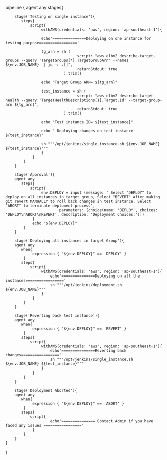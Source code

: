 pipeline {
    agent any
    stages{

        stage('Testing on single instance'){
           steps{
               script{
                    withAWS(credentials: 'aws', region: 'ap-southeast-1'){  

                    echo'===============Deploying on one instance for testing purpose=================' 

                    tg_arn = sh (
                                    script: "aws elbv2 describe-target-groups --query 'TargetGroups[*].TargetGroupArn' --names ${env.JOB_NAME}  | jq -r .[]",
                                    returnStdout: true
                              ).trim()  

                    echo "Target Group ARN= ${tg_arn}" 

                    test_instance = sh (
                                    script: "aws elbv2 describe-target-health --query 'TargetHealthDescriptions[1].Target.Id' --target-group-arn ${tg_arn}",
                                    returnStdout: true
                              ).trim()  

                    echo "Test instance ID= ${test_instance}"

                    echo " Deploying changes on test instance ${test_instance}"

                    sh """/opt/jenkins/single_instance.sh ${env.JOB_NAME} ${test_instance}"""
                    }
                }
            }
        }

        stage('Approval'){
        agent any    
           steps{
               script{
                    env.DEPLOY = input (message: ' Select "DEPLOY" to deploy on all instances in target group, Select "REVERT" after making git revert MANUALLY to roll back changes in test instance, Select "ABORT" to terminate deploment process',
                            parameters: [choice(name: 'DEPLOY', choices: 'DEPLOY\nABORT\nREVERT', description: 'Deployment Choices:')])
                }
                echo "${env.DEPLOY}"
            }
        }

        stage('Deploying all instances in target Group'){
        agent any  
           when{
                expression { "${env.DEPLOY}" == 'DEPLOY' }
            }     
           steps{
               script{
                    withAWS(credentials: 'aws', region: 'ap-southeast-1'){
                        echo'===============Deploying on all the instances=================' 
                        sh """/opt/jenkins/deployment.sh ${env.JOB_NAME}"""
                    }
                }
            }
        }

        stage('Reverting back test instance'){
        agent any
           when{
                expression { "${env.DEPLOY}" == 'REVERT' }
            }     
           steps{
               script{       
                    withAWS(credentials: 'aws', region: 'ap-southeast-1'){
                        echo'===============Reverting back changes=================' 
                        sh """/opt/jenkins/single_instance.sh ${env.JOB_NAME} ${test_instance}"""
                    }
                }
            }
        }

        stage('Deployment Aborted'){
        agent any  
           when{
                expression { "${env.DEPLOY}" == 'ABORT' }
            }     
           steps{
               script{
                        echo'=============== Contact Admin if you have faced any issues ================='
                }
            }
        } 
    }
}